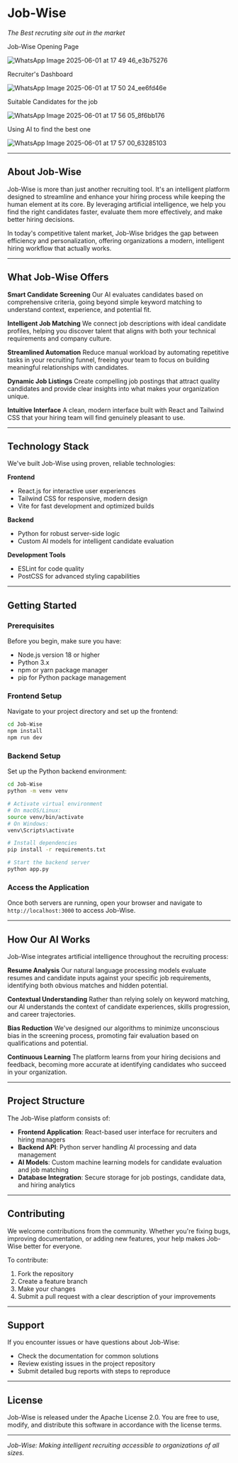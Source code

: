 # Job-Wise

*The Best recruting site out in the market*


Job-Wise Opening Page


![WhatsApp Image 2025-06-01 at 17 49 46_e3b75276](https://github.com/user-attachments/assets/44589ea4-4eec-4e4a-934d-bc52efaeb4c4)


Recruiter's Dashboard


![WhatsApp Image 2025-06-01 at 17 50 24_ee6fd46e](https://github.com/user-attachments/assets/69e1d38f-16a9-41e9-b21b-ab7b3ac03ed4)


Suitable Candidates for the job


![WhatsApp Image 2025-06-01 at 17 56 05_8f6bb176](https://github.com/user-attachments/assets/5fed2ffa-1b69-445e-ae04-1abe5594e975)


Using AI to find the best one


![WhatsApp Image 2025-06-01 at 17 57 00_63285103](https://github.com/user-attachments/assets/44beaa55-438b-4b2b-baf8-b186cf50126c)

---

## About Job-Wise

Job-Wise is more than just another recruiting tool. It's an intelligent platform designed to streamline and enhance your hiring process while keeping the human element at its core. By leveraging artificial intelligence, we help you find the right candidates faster, evaluate them more effectively, and make better hiring decisions.

In today's competitive talent market, Job-Wise bridges the gap between efficiency and personalization, offering organizations a modern, intelligent hiring workflow that actually works.

---

## What Job-Wise Offers

**Smart Candidate Screening**
Our AI evaluates candidates based on comprehensive criteria, going beyond simple keyword matching to understand context, experience, and potential fit.

**Intelligent Job Matching**
We connect job descriptions with ideal candidate profiles, helping you discover talent that aligns with both your technical requirements and company culture.

**Streamlined Automation**
Reduce manual workload by automating repetitive tasks in your recruiting funnel, freeing your team to focus on building meaningful relationships with candidates.

**Dynamic Job Listings**
Create compelling job postings that attract quality candidates and provide clear insights into what makes your organization unique.

**Intuitive Interface**
A clean, modern interface built with React and Tailwind CSS that your hiring team will find genuinely pleasant to use.

---

## Technology Stack

We've built Job-Wise using proven, reliable technologies:

**Frontend**
- React.js for interactive user experiences
- Tailwind CSS for responsive, modern design
- Vite for fast development and optimized builds

**Backend**
- Python for robust server-side logic
- Custom AI models for intelligent candidate evaluation

**Development Tools**
- ESLint for code quality
- PostCSS for advanced styling capabilities

---

## Getting Started

### Prerequisites

Before you begin, make sure you have:
- Node.js version 18 or higher
- Python 3.x
- npm or yarn package manager
- pip for Python package management

### Frontend Setup

Navigate to your project directory and set up the frontend:

```bash
cd Job-Wise
npm install
npm run dev
```

### Backend Setup

Set up the Python backend environment:

```bash
cd Job-Wise
python -m venv venv

# Activate virtual environment
# On macOS/Linux:
source venv/bin/activate
# On Windows:
venv\Scripts\activate

# Install dependencies
pip install -r requirements.txt

# Start the backend server
python app.py
```

### Access the Application

Once both servers are running, open your browser and navigate to `http://localhost:3000` to access Job-Wise.

---

## How Our AI Works

Job-Wise integrates artificial intelligence throughout the recruiting process:

**Resume Analysis**
Our natural language processing models evaluate resumes and candidate inputs against your specific job requirements, identifying both obvious matches and hidden potential.

**Contextual Understanding**
Rather than relying solely on keyword matching, our AI understands the context of candidate experiences, skills progression, and career trajectories.

**Bias Reduction**
We've designed our algorithms to minimize unconscious bias in the screening process, promoting fair evaluation based on qualifications and potential.

**Continuous Learning**
The platform learns from your hiring decisions and feedback, becoming more accurate at identifying candidates who succeed in your organization.

---

## Project Structure

The Job-Wise platform consists of:

- **Frontend Application**: React-based user interface for recruiters and hiring managers
- **Backend API**: Python server handling AI processing and data management
- **AI Models**: Custom machine learning models for candidate evaluation and job matching
- **Database Integration**: Secure storage for job postings, candidate data, and hiring analytics

---

## Contributing

We welcome contributions from the community. Whether you're fixing bugs, improving documentation, or adding new features, your help makes Job-Wise better for everyone.

To contribute:
1. Fork the repository
2. Create a feature branch
3. Make your changes
4. Submit a pull request with a clear description of your improvements

---

## Support

If you encounter issues or have questions about Job-Wise:
- Check the documentation for common solutions
- Review existing issues in the project repository
- Submit detailed bug reports with steps to reproduce

---

## License

Job-Wise is released under the Apache License 2.0. You are free to use, modify, and distribute this software in accordance with the license terms.

---

*Job-Wise: Making intelligent recruiting accessible to organizations of all sizes.*
